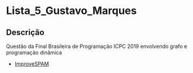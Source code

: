 # Lista_5_Gustavo_Marques

## Descrição

Questão da Final Brasileira de Programação ICPC 2019 envolvendo grafo e programação dinâmica
- [ImproveSPAM](Improve_SPAM.md)
